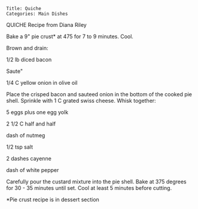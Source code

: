 ~~~ recipe-info
Title: Quiche
Categories: Main Dishes
~~~

QUICHE  Recipe from Diana Riley

Bake a 9" pie crust* at 475 for 7 to 9 minutes.  Cool.

Brown and drain:

1/2 lb diced bacon

Saute"

1/4 C yellow onion in olive oil

Place the crisped bacon and sauteed onion in the bottom of the cooked pie shell.  Sprinkle with 1 C
grated swiss cheese.  Whisk together:

5 eggs plus one egg yolk

2 1/2 C half and half

dash of nutmeg

1/2 tsp salt

2 dashes cayenne

dash of white pepper

Carefully pour the custard mixture into the pie shell.  Bake at 375 degrees for 30 - 35 minutes
until set.  Cool at least 5 minutes before cutting.

*Pie crust recipe is in dessert section
